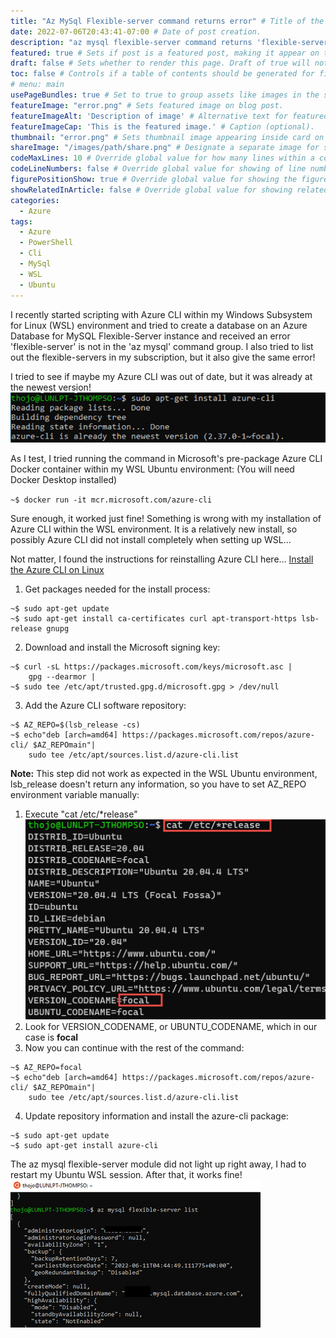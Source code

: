 ```yaml
---
title: "Az MySql Flexible-server command returns error" # Title of the blog post.
date: 2022-07-06T20:43:41-07:00 # Date of post creation.
description: "az mysql flexible-server command returns 'flexible-server' is not in 'az mysql' command group in WSL " # Description used for search engine.
featured: true # Sets if post is a featured post, making it appear on the sidebar. A featured post won't be listed on the sidebar if it's the current page
draft: false # Sets whether to render this page. Draft of true will not be rendered.
toc: false # Controls if a table of contents should be generated for first-level links automatically.
# menu: main
usePageBundles: true # Set to true to group assets like images in the same folder as this post.
featureImage: "error.png" # Sets featured image on blog post.
featureImageAlt: 'Description of image' # Alternative text for featured image.
featureImageCap: 'This is the featured image.' # Caption (optional).
thumbnail: "error.png" # Sets thumbnail image appearing inside card on homepage.
shareImage: "/images/path/share.png" # Designate a separate image for social media sharing.
codeMaxLines: 10 # Override global value for how many lines within a code block before auto-collapsing.
codeLineNumbers: false # Override global value for showing of line numbers within code block.
figurePositionShow: true # Override global value for showing the figure label.
showRelatedInArticle: false # Override global value for showing related posts in this series at the end of the content.
categories:
  - Azure
tags:
  - Azure
  - PowerShell
  - Cli
  - MySql
  - WSL
  - Ubuntu
---
```


I recently started scripting with Azure CLI within my Windows Subsystem for Linux (WSL) environment and tried to create a database on an Azure Database for MySQL Flexible-Server instance and received an error 'flexible-server' is not in the 'az mysql' command group. I also tried to list out the flexible-servers in my subscription, but it also give the same error!

I tried to see if maybe my Azure CLI was out of date, but it was already at the newest version!
![Az Cli version info](picture1.png)

As I test, I tried running the command in Microsoft's pre-package Azure CLI Docker container within my WSL Ubuntu environment: (You will need Docker Desktop installed)
 
`~$ docker run -it mcr.microsoft.com/azure-cli`
 
Sure enough, it worked just fine! Something is wrong with my installation of Azure CLI within the WSL environment. It is a relatively new install, so possibly Azure CLI did not install completely when setting up WSL…

Not matter, I found the instructions for reinstalling Azure CLI here… 
[Install the Azure CLI on Linux](https://docs.microsoft.com/en-us/cli/azure/install-azure-cli-linux?pivots=apt)

1. Get packages needed for the install process:
```
~$ sudo apt-get update
~$ sudo apt-get install ca-certificates curl apt-transport-https lsb-release gnupg
```
2. Download and install the Microsoft signing key:
```
~$ curl -sL https://packages.microsoft.com/keys/microsoft.asc |
    gpg --dearmor |
~$ sudo tee /etc/apt/trusted.gpg.d/microsoft.gpg > /dev/null
 ```
3) Add the Azure CLI software repository:
```
~$ AZ_REPO=$(lsb_release -cs)
~$ echo"deb [arch=amd64] https://packages.microsoft.com/repos/azure-cli/ $AZ_REPOmain"|
    sudo tee /etc/apt/sources.list.d/azure-cli.list
```
**Note:** This step did not work as expected in the WSL Ubuntu environment, lsb_release doesn't return any information, so you have to set AZ_REPO environment variable manually:
1.	Execute "cat /etc/*release"
![run cat /etc/*release](picture2.png) 
2.	Look for VERSION_CODENAME, or UBUNTU_CODENAME, which in our case is **focal**
3.	Now you can continue with the rest of the command:
```
~$ AZ_REPO=focal
~$ echo"deb [arch=amd64] https://packages.microsoft.com/repos/azure-cli/ $AZ_REPOmain"|
    sudo tee /etc/apt/sources.list.d/azure-cli.list
``` 
4) Update repository information and install the azure-cli package:
``` 
~$ sudo apt-get update
~$ sudo apt-get install azure-cli
``` 
The az mysql flexible-server module did not light up right away, I had to restart my Ubuntu WSL session. After that, it works fine!
![Working az mysql command](picture3.png)